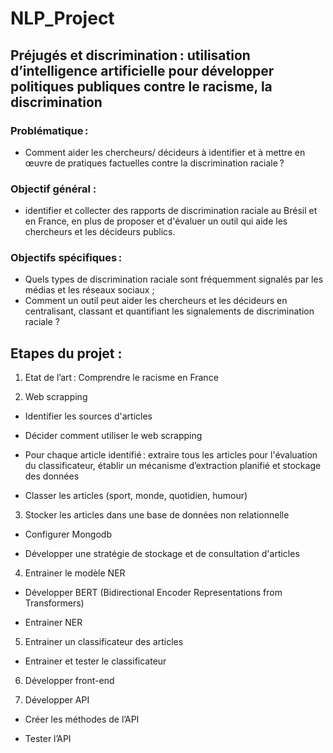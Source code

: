 # NLP_Project

## Préjugés et discrimination : utilisation d’intelligence artificielle pour développer  politiques publiques contre le racisme, la discrimination 
 
### Problématique : 
- Comment aider les chercheurs/ décideurs à identifier et à mettre en œuvre de pratiques factuelles contre la discrimination raciale ? 

### Objectif général : 
- identifier et collecter des rapports de discrimination raciale au Brésil et en France, en plus de proposer et d'évaluer un outil qui aide les chercheurs et les décideurs publics. 

### Objectifs spécifiques : 
- Quels types de discrimination raciale sont fréquemment signalés par les médias et les réseaux sociaux ;
- Comment un outil peut aider les chercheurs et les décideurs en centralisant, classant et quantifiant les signalements de discrimination raciale ? 


## Etapes du projet :  

1) Etat de l’art : Comprendre le racisme en France  
  

2) Web scrapping 

- Identifier les sources d'articles 

- Décider comment utiliser le web scrapping 

- Pour chaque article identifié : extraire tous les articles pour l'évaluation du classificateur, établir un mécanisme d’extraction planifié et stockage des données 

- Classer les articles (sport, monde, quotidien, humour) 

 

3) Stocker les articles dans une base de données non relationnelle  

- Configurer Mongodb 

- Développer une stratégie de stockage et de consultation d'articles 

 

4) Entrainer le modèle NER  

- Développer BERT (Bidirectional Encoder Representations from Transformers) 

- Entrainer NER 

 

5) Entrainer un classificateur des articles  

- Entrainer et tester le classificateur  

 

6) Développer front-end 

7) Développer API 

- Créer les méthodes de l’API 

- Tester l’API 

